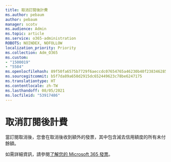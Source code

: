 ```yaml
---
title: 取消訂閱後計費
ms.author: pebaum
author: pebaum
manager: scotv
ms.audience: Admin
ms.topic: article
ms.service: o365-administration
ROBOTS: NOINDEX, NOFOLLOW
localization_priority: Priority
ms.collection: Adm_O365
ms.custom:
- "1500019"
- "5584"
ms.openlocfilehash: 89f50fa6575b7729f6aeccdc07654765a46230b40f238346285acfa9431138e0
ms.sourcegitcommit: b5f7da89a650d2915dc652449623c78be6247175
ms.translationtype: HT
ms.contentlocale: zh-TW
ms.lasthandoff: 08/05/2021
ms.locfileid: "53917486"
---
```

# <a name="billed-after-canceling-subscription"></a>取消訂閱後計費

當訂閱取消後，您會在取消後收到額外的發票，其中包含減去信用額度的所有未付餘額。

如需詳細資訊，請參閱[了解您的 Microsoft 365 發票](https://docs.microsoft.com/microsoft-365/commerce/billing-and-payments/understand-your-invoice2)。

